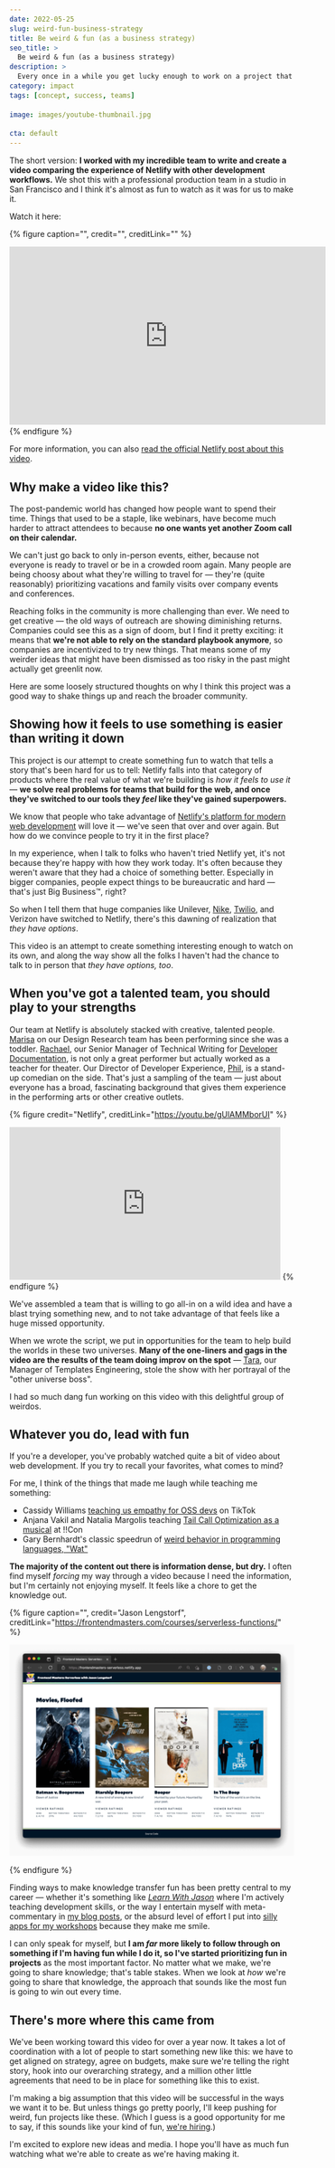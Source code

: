```yaml
---
date: 2022-05-25
slug: weird-fun-business-strategy
title: Be weird & fun (as a business strategy)
seo_title: >
  Be weird & fun (as a business strategy)
description: >
  Every once in a while you get lucky enough to work on a project that taps into everything you love. I led one recently — and it goes live TODAY.
category: impact
tags: [concept, success, teams]

image: images/youtube-thumbnail.jpg

cta: default
---
```


The short version: **I worked with my incredible team to write and create a video comparing the experience of Netlify with other development workflows.** We shot this with a professional production team in a studio in San Francisco and I think it's almost as fun to watch as it was for us to make it.

Watch it here:

{% figure
  caption="",
  credit="",
  creditLink=""
%}
  <iframe width="560" height="315" src="https://www.youtube-nocookie.com/embed/gUlAMMborUI" title="YouTube video player" frameborder="0" allow="accelerometer; autoplay; clipboard-write; encrypted-media; gyroscope; picture-in-picture" allowfullscreen></iframe>
{% endfigure %}

For more information, you can also [read the official Netlify post about this video](https://netlify.com/blog/making-tale-of-web-development-in-two-universes/?utm_source=jason-af&utm_medium=brand-video-0422-meta&utm_campaign=devex-jl).

## Why make a video like this?

The post-pandemic world has changed how people want to spend their time. Things that used to be a staple, like webinars, have become much harder to attract attendees to because **no one wants yet another Zoom call on their calendar.**

We can't just go back to only in-person events, either, because not everyone is ready to travel or be in a crowded room again. Many people are being choosy about what they're willing to travel for — they're (quite reasonably) prioritizing vacations and family visits over company events and conferences.

Reaching folks in the community is more challenging than ever. We need to get creative — the old ways of outreach are showing diminishing returns. Companies could see this as a sign of doom, but I find it pretty exciting: it means that **we're not able to rely on the standard playbook anymore**, so companies are incentivized to try new things. That means some of my weirder ideas that might have been dismissed as too risky in the past might actually get greenlit now.

Here are some loosely structured thoughts on why I think this project was a good way to shake things up and reach the broader community.

## Showing how it feels to use something is easier than writing it down

This project is our attempt to create something fun to watch that tells a story that's been hard for us to tell: Netlify falls into that category of products where the real value of what we're building is *how it feels to use it* — **we solve real problems for teams that build for the web, and once they've switched to our tools they *feel* like they've gained superpowers.**

We know that people who take advantage of [Netlify's platform for modern web development](https://www.netlify.com?utm_source=jason-af&utm_medium=brand-video-0422-meta&utm_campaign=devex-jl) will love it — we've seen that over and over again. But how do we convince people to try it in the first place?

In my experience, when I talk to folks who haven't tried Netlify yet, it's not because they're happy with how they work today. It's often because they weren't aware that they had a choice of something better. Especially in bigger companies, people expect things to be bureaucratic and hard — that's just Big Business™, right?

So when I tell them that huge companies like Unilever, [Nike](https://www.netlify.com/blog/2019/02/27/featured-site-nike-just-do-it/?utm_source=jason-af&utm_medium=brand-video-0422-meta&utm_campaign=devex-jl), [Twilio](https://www.netlify.com/blog/2021/11/08/twilio-console-a-large-scale-migration-to-jamstack/?utm_source=jason-af&utm_medium=brand-video-0422-meta&utm_campaign=devex-jl), and Verizon have switched to Netlify, there's this dawning of realization that _they have options_.

This video is an attempt to create something interesting enough to watch on its own, and along the way show all the folks I haven't had the chance to talk to in person that _they have options, too_.

## When you've got a talented team, you should play to your strengths

Our team at Netlify is absolutely stacked with creative, talented people. [Marisa](https://marisamorby.com/) on our Design Research team has been performing since she was a toddler. [Rachael](https://www.linkedin.com/in/rachael-stavchansky/), our Senior Manager of Technical Writing for [Developer Documentation](https://docs.netlify.com/?utm_source=jason-af&utm_medium=brand-video-0422-meta&utm_campaign=devex-jl), is not only a great performer but actually worked as a teacher for theater. Our Director of Developer Experience, [Phil](https://www.hawksworx.com/), is a stand-up comedian on the side. That's just a sampling of the team — just about everyone has a broad, fascinating background that gives them experience in the performing arts or other creative outlets.

{% figure
  credit="Netlify",
  creditLink="https://youtu.be/gUlAMMborUI"
%}
  <iframe src="https://giphy.com/embed/8shMY0BykMnmIONdoy" width="480" height="270" frameBorder="0" class="giphy-embed" allowFullScreen></iframe>
{% endfigure %}

We've assembled a team that is willing to go all-in on a wild idea and have a blast trying something new, and to not take advantage of that feels like a huge missed opportunity.

When we wrote the script, we put in opportunities for the team to help build the worlds in these two universes. **Many of the one-liners and gags in the video are the results of the team doing improv on the spot** — [Tara](https://twitter.com/tzmanics), our Manager of Templates Engineering, stole the show with her portrayal of the "other universe boss".

I had so much dang fun working on this video with this delightful group of weirdos. 

## Whatever you do, lead with fun

If you're a developer, you've probably watched quite a bit of video about web development. If you try to recall your favorites, what comes to mind?

For me, I think of the things that made me laugh while teaching me something:

- Cassidy Williams [teaching us empathy for OSS devs](https://www.tiktok.com/@cassidoo/video/6920389224902561029?is_from_webapp=1&sender_device=pc&web_id=7080690333706094123) on TikTok
- Anjana Vakil and Natalia Margolis teaching [Tail Call Optimization as a musical](https://youtu.be/-PX0BV9hGZY) at !!Con
- Gary Bernhardt's classic speedrun of [weird behavior in programming languages, "Wat"](https://www.destroyallsoftware.com/talks/wat)

**The majority of the content out there is information dense, but dry.** I often find myself _forcing_ my way through a video because I need the information, but I'm certainly not enjoying myself. It feels like a chore to get the knowledge out.

{% figure
  caption="",
  credit="Jason Lengstorf",
  creditLink="https://frontendmasters.com/courses/serverless-functions/"
%}

![Screenshot of a project from Jason's Frontend Masters Serverless course, which features four movie posters photoshopped with corgis in place of the actors.](images/floofy-movie.png)

{% endfigure %}

Finding ways to make knowledge transfer fun has been pretty central to my career — whether it's something like [_Learn With Jason_](https://www.learnwithjason.dev) where I'm actively teaching development skills, or the way I entertain myself with meta-commentary in [my blog posts](https://www.jason.energy/yak-shaving/), or the absurd level of effort I put into [silly apps for my workshops](https://frontendmasters.com/courses/serverless-functions/) because they make me smile.

I can only speak for myself, but **I am _far_ more likely to follow through on something if I'm having fun while I do it, so I've started prioritizing fun in projects** as the most important factor. No matter what we make, we're going to share knowledge; that's table stakes. When we look at _how_ we're going to share that knowledge, the approach that sounds like the most fun is going to win out every time.

## There's more where this came from

We've been working toward this video for over a year now. It takes a lot of coordination with a lot of people to start something new like this: we have to get aligned on strategy, agree on budgets, make sure we're telling the right story, hook into our overarching strategy, and a million other little agreements that need to be in place for something like this to exist.

I'm making a big assumption that this video will be successful in the ways we want it to be. But unless things go pretty poorly, I'll keep pushing for weird, fun projects like these. (Which I guess is a good opportunity for me to say, if this sounds like your kind of fun, [we're hiring](https://www.netlify.com/careers/?utm_source=brand-video-0422-meta&utm_medium=blog&utm_campaign=devex-jl).)

I'm excited to explore new ideas and media. I hope you'll have as much fun watching what we're able to create as we're having making it.
